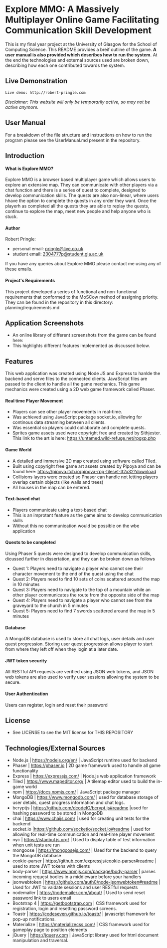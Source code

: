 # Explore MMO: A Massively Multiplayer Online Game Facilitating Communication Skill Development

This is my final year project at the University of Glasgow for the School of Computing Science.
This README provides a breif outline of the game.
**A user manual is also provided which describes how to run the system.**
At the end the technologies and external sources used are broken down, describing how each one contributed towards the system.

## Live Demonstration

```
Live demo: http://robert-pringle.com
```
*Disclaimer: This website will only be temporarily active, so may not be active anymore.*

## User Manual

For a breakdown of the file structure and instructions on how to run the program please see the UserManual.md present in the repository.

## Introduction

#### What is Explore MMO?

Explore MMO is a browser based multiplayer game which allows users to explore an extensive map. They can communicate with other players via a chat function and there is a series of quest to complete, designed to develop communication skills. The quests are also non-linear, where users hhave the option to complete the quests in any order they want. Once the playerh as completed all the quests they are able to replay the quests, continue to explore the map, meet new people and help anyone who is stuck.

#### Author

Robert Pringle:
  - personal email: pringle@live.co.uk
  - student email: 2304777p@student.gla.ac.uk

If you have any queries about Explore MMO please contact me using any of these emails.

#### Project's Requirements

This project developed a series of functional and non-functional requirements that conformed to the MoSCow method of assigning priority. They can be found in the repository in this directory: planning/requirements.md

## Application Screenshots

* An online library of different screenshots from the game can be found here:
* This highlights different features implemented as discussed below.

## Features

This web application was created using Node JS and Express to hanlde the backend and serve files to the connected clients. JavaScript files are passed to the client to handle all the game mechanics. This game mechanics were created using a 2D web game framework called Phaser.

#### Real time Player Movement

* Players can see other player movements in real-time.
* Was achieved using JavaScript package socket.io, allowing for continous data streaming between all clients.
* Was essential so players could collaborate and complete quests.
* Sprites game assets used were copyright free and created by Sithjester. This link to the art is here: https://untamed.wild-refuge.net/rpgxp.php

#### Game World

* A detailed and immersive 2D map created using software called Tiled.
* Built using copyright free game art assets created by Pipoya and can be found here: https://pipoya.itch.io/pipoya-rpg-tileset-32x32?download
* Collisions layers were created so Phaser can handle not letting players overlap certain objects (like walls and trees)
* All houses in the map can be entered.

#### Text-based chat

* Players communicate using a text-based chat
* This is an improtant feature as the game aims to develop communication skills
* Without this no communication would be possible on the wbe application

#### Quests to be completed
Using Phaser 5 quests were designed to develop communication skills, dicussed further in dissertation, and they can be broken down as follows

- Quest 1: Players need to navigate a player who cannot see their character movement to the end of the quest using the chat
- Quest 2: Players need to find 10 sets of coins scattered around the map in 10 minutes
- Quest 3: Players need to navigate to the top of a mountain while an other player communicates the route from the opposite side of the map
- Quest 4: Players need to navigate a player who cannot see from the graveyard to the church in 5 minutes
- Quest 5: Players need to find 7 swords scattered around the map in 5 minutes

#### Database

A MongoDB database is used to store all chat logs, user details and user quest progression. Storing user quest progression allows player to start from where they left off when they login at a later date. 

#### JWT token security

All RESTful API requests are verified using JSON web tokens, and JSON web tokens are also used to verify user sessions allowing the system to be secure.

#### User Authentication
Users can register, login and reset their password

## License
* See LICENSE to see the MIT license for THIS REPOSITORY

## Technologies/External Sources

* Node.js | https://nodejs.org/en/ | JavaScript runtime used for backend
* Phaser | https://phaser.io | 2D game framework used to handle all game functionality
* Express | https://expressjs.com/ | Node.js web application framework
* Tiled | https://www.mapeditor.org/ | A tilemap editor used to build the in-game world
* npm | https://docs.npmjs.com/ | JavaScript package manager
* MongoDB | https://www.mongodb.com/ | used for database storage of user details, quest progress information and chat logs.
* bcryptjs | https://github.com/dcodeIO/bcrypt.js#readme |used for hashing password to be stored in MongoDB
* chai | https://www.chaijs.com/ | used for creating unit tests for the backend
* socket.io |https://github.com/socketio/socket.io#readme | used for allowing for real-time communication and real-time player movement
* nyc | https://istanbul.js.org/ | Used to display table of test information when unit tests are run
* mongoose | https://mongoosejs.com/ | Used for the backend to query the MongoDB database
* cookie-parser | https://github.com/expressjs/cookie-parser#readme | used to store JWT tokens with clients
* body-parser | https://www.npmjs.com/package/body-parser | parses incoming request bodies in a middleware before your handlers 
* jsonwebtoken | https://github.com/auth0/node-jsonwebtoken#readme | Used for JWT to vaidate sessions and user RESTful requests
* nodemailer | https://nodemailer.com/about/ | Used to send reset password link to users email
* Bootstrap 4 | https://getbootstrap.com | CSS framework used for registration, login and resetting password screens.
* Toastr | https://codeseven.github.io/toastr/ | javascript framework for pop-up notifications.
* Materialize | https://materializecss.com/ | CSS framework used for gameplay page to position elements
* jQuery | https://jquery.com |  JavaScript library used for html document manipulation and traversal.
